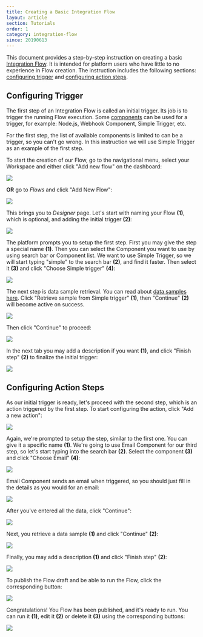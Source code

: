 ```yaml
---
title: Creating a Basic Integration Flow
layout: article
section: Tutorials
order: 1
category: integration-flow
since: 20190613
---
```


This document provides a step-by-step instruction on creating a basic [Integration Flow](integration-flow). It is intended for platform users who have little to no experience in Flow creation. The instruction includes the following sections: [configuring trigger](#configuring-trigger) and [configuring action steps](#configuring-action-steps).

## Configuring Trigger

The first step of an Integration Flow is called an initial trigger. Its job is to trigger the running Flow execution. Some [components](/integration-component) can be used for a trigger, for example: Node.js, Webhook Component, Simple Trigger, etc.

For the first step, the list of available components is limited to can be a trigger, so you can't go wrong. In this instruction we will use Simple Trigger as an example of the first step.  

To start the creation of our Flow, go to the navigational menu, select your Workspace and either click "Add new flow" on the dashboard:

![](/assets/img/getting-started/creating-basic-flow/Screenshot_0.png)

**OR** go to *Flows* and click "Add New Flow":

![](/assets/img/getting-started/creating-basic-flow/Screenshot_1.png)

This brings you to *Designer* page. Let's start with naming your Flow **(1)**, which is optional, and adding the initial trigger **(2)**:

![](/assets/img/getting-started/creating-basic-flow/Screenshot_4.png)

The platform prompts you to setup the first step. First you may give the step a special name **(1)**. Then you can select the Component you want to use by using search bar or Component list. We want to use Simple Trigger, so we will start typing "simple" to the search bar **(2)**, and find it faster. Then select it **(3)** and click "Choose Simple trigger" **(4)**:

![](/assets/img/getting-started/creating-basic-flow/Screenshot_2.png)

The next step is data sample retrieval. You can read about [data samples here](/data-sample-overview). Click "Retrieve sample from Simple trigger" **(1)**, then "Continue" **(2)** will become active on success.

![](/assets/img/getting-started/creating-basic-flow/Screenshot_7.png)

Then click "Continue" to proceed:

![](/assets/img/getting-started/creating-basic-flow/Screenshot_8.png)

In the next tab you may add a description if you want **(1)**, and click "Finish step" **(2)** to finalize the initial trigger:

![](/assets/img/getting-started/creating-basic-flow/Screenshot_9.png)


## Configuring Action Steps

As our initial trigger is ready, let's proceed with the second step, which is an action triggered by the first step. To start configuring the action, click "Add a new action":

![](/assets/img/getting-started/creating-basic-flow/Screenshot_10.png)

Again, we're prompted to setup the step, similar to the first one. You can give it a specific name **(1)**. We're going to use Email Component for our third step, so let's start typing into the search bar **(2)**. Select the component **(3)** and click "Choose Email" **(4)**:

![](/assets/img/getting-started/creating-basic-flow/Screenshot_3.png)

Email Component sends an email when triggered, so you should just fill in the details as you would for an email:

![](/assets/img/getting-started/creating-basic-flow/Screenshot_5.png)

After you've entered all the data, click "Continue":

![](/assets/img/getting-started/creating-basic-flow/Screenshot_6.png)

Next, you retrieve a data sample **(1)** and click "Continue" **(2)**:

![](/assets/img/getting-started/creating-basic-flow/Screenshot_20.png)

Finally, you may add a description **(1)** and click "Finish step" **(2)**:

![](/assets/img/getting-started/creating-basic-flow/Screenshot_21.png)

To publish the Flow draft and be able to run the Flow, click the corresponding button:

![](/assets/img/getting-started/creating-basic-flow/Screenshot_11.png)

Congratulations! You Flow has been published, and it's ready to run. You can run it **(1)**, edit it **(2)** or delete it **(3)** using the corresponding buttons:

![](/assets/img/getting-started/creating-basic-flow/Screenshot_12.png)
